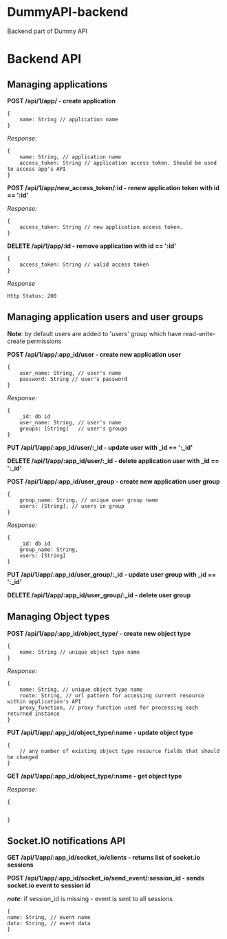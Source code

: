 DummyAPI-backend
================

Backend part of Dummy API


# Backend API

## Managing applications


**POST /api/1/app/  - create application**

    {
        name: String // application name
    }

*Response:*

    {
        name: String, // application name
        access_token: String // application access token. Should be used to access app's API
    }

**POST /api/1/app/new_access_token/:id - renew application token with id == ':id'**

*Response:*

    {
        access_token: String // new application access token.
    }


**DELETE /api/1/app/:id - remove application with id == ':id'**

    {
        access_token: String // valid access token
    }

*Response*

    Http Status: 200

## Managing application users and user groups

 **Note**: by default users are added to 'users' group which have read-write-create permissions

**POST /api/1/app/:app_id/user - create new application user**

    {
        user_name: String, // user's name
        password: String // user's password
    }

*Response:*

    {
        _id: db id
        user_name: String, // user's name
        groups: [String]   // user's groups
    }

**PUT /api/1/app/:app_id/user/:_id - update user with _id == ':_id'**

**DELETE /api/1/app/:app_id/user/:_id - delete application user with _id == ':_id'**


**POST /api/1/app/:app_id/user_group - create new application user group**

    {
        group_name: String, // unique user group name
        users: [String], // users in group
    }

*Response:*

    {
        _id: db id
        group_name: String,
        users: [String]
    }

**PUT /api/1/app/:app_id/user_group/:_id - update user group with _id == ':_id'**

**DELETE /api/1/app/:app_id/user_group/:_id - delete user group**


## Managing Object types

**POST /api/1/app/:app_id/object_type/ - create new object type**

    {
        name: String // unique object type name
    }

*Response:*

    {
        name: String, // unique object type name
        route: String, // url pattern for accessing current resource within application's API
        proxy_function, // proxy function used for processing each returned instance
    }

**PUT /api/1/app/:app_id/object_type/:name - update object type**

    {
        // any number of existing object type resource fields that should be changed
    }


**GET /api/1/app/:app_id/object_type/:name - get object type**

*Response:*

    {


    }

## Socket.IO notifications API

**GET /api/1/app/:app_id/socket_io/clients - returns list of socket.io sessions**

**POST /api/1/app/:app_id/socket_io/send_event/:session_id - sends socket.io event to session id**

***note***: if session_id is missing - event is sent to all sessions

    {
    name: String, // event name
    data: String, // event data
    }


